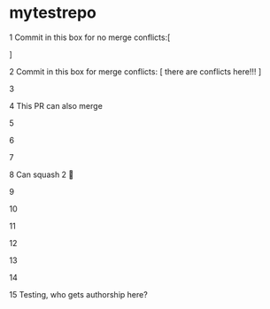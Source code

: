 # mytestrepo

1
Commit in this box for no merge conflicts:[



]

2
Commit in this box for merge conflicts: [ there are conflicts here!!!
]

3 

4 This PR can also merge

5

6

7

8 Can squash 2 :dog:

9

10

11

12

13

14

15 Testing, who gets authorship here?

